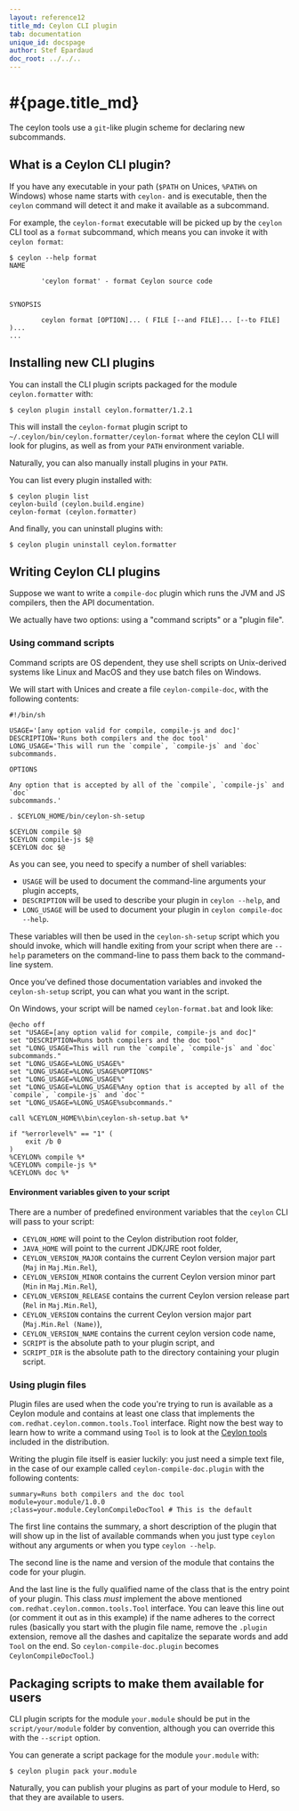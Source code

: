 ```yaml
---
layout: reference12
title_md: Ceylon CLI plugin
tab: documentation
unique_id: docspage
author: Stef Epardaud
doc_root: ../../..
---
```


# #{page.title_md}

The ceylon tools use a `git`-like plugin scheme for declaring new subcommands.

## What is a Ceylon CLI plugin?

If you have any executable in your path (`$PATH` on Unices, `%PATH%` on Windows) whose
name starts with `ceylon-` and is executable, then the `ceylon` command will detect it
and make it available as a subcommand.

For example, the `ceylon-format` executable will be picked up by the `ceylon` CLI tool
as a `format` subcommand, which means you can invoke it with `ceylon format`:

<!-- lang:shell -->
    $ ceylon --help format
    NAME
    
            'ceylon format' - format Ceylon source code
    
    
    SYNOPSIS
    
            ceylon format [OPTION]... ( FILE [--and FILE]... [--to FILE] )...
    ...

## Installing new CLI plugins

You can install the CLI plugin scripts packaged for the module `ceylon.formatter` with:

<!-- lang:shell -->
    $ ceylon plugin install ceylon.formatter/1.2.1

This will install the `ceylon-format` plugin script to `~/.ceylon/bin/ceylon.formatter/ceylon-format`
where the ceylon CLI will look for plugins, as well as from your `PATH` environment variable.

Naturally, you can also manually install plugins in your `PATH`.

You can list every plugin installed with:

<!-- lang:shell -->
    $ ceylon plugin list
    ceylon-build (ceylon.build.engine)
    ceylon-format (ceylon.formatter)

And finally, you can uninstall plugins with:

<!-- lang:shell -->
    $ ceylon plugin uninstall ceylon.formatter

## Writing Ceylon CLI plugins

Suppose we want to write a `compile-doc` plugin which runs the JVM and JS compilers, then the
API documentation.

We actually have two options: using a "command scripts" or a "plugin file".

### Using command scripts

Command scripts are OS dependent, they use shell scripts on Unix-derived systems like Linux
and MacOS and they use batch files on Windows.

We will start with Unices and create a file `ceylon-compile-doc`, with the following
contents:

<!-- lang:shell -->
    #!/bin/sh
    
    USAGE='[any option valid for compile, compile-js and doc]'
    DESCRIPTION='Runs both compilers and the doc tool'
    LONG_USAGE='This will run the `compile`, `compile-js` and `doc` subcommands.
    
    OPTIONS
    
    Any option that is accepted by all of the `compile`, `compile-js` and `doc`
    subcommands.'
    
    . $CEYLON_HOME/bin/ceylon-sh-setup
    
    $CEYLON compile $@
    $CEYLON compile-js $@
    $CEYLON doc $@

As you can see, you need to specify a number of shell variables:

- `USAGE` will be used to document the command-line arguments your plugin accepts,
- `DESCRIPTION` will be used to describe your plugin in `ceylon --help`, and
- `LONG_USAGE` will be used to document your plugin in `ceylon compile-doc --help`.

These variables will then be used in the `ceylon-sh-setup` script which you should invoke,
which will handle exiting from your script when there are `--help` parameters on the command-line
to pass them back to the command-line system.

Once you’ve defined those documentation variables and invoked the `ceylon-sh-setup` script, you can
what you want in the script.

On Windows, your script will be named `ceylon-format.bat` and look like:

<!-- lang:shell -->
    @echo off
    set "USAGE=[any option valid for compile, compile-js and doc]"
    set "DESCRIPTION=Runs both compilers and the doc tool"
    set "LONG_USAGE=This will run the `compile`, `compile-js` and `doc` subcommands."
    set "LONG_USAGE=%LONG_USAGE%"
    set "LONG_USAGE=%LONG_USAGE%OPTIONS"
    set "LONG_USAGE=%LONG_USAGE%"
    set "LONG_USAGE=%LONG_USAGE%Any option that is accepted by all of the `compile`, `compile-js` and `doc`"
    set "LONG_USAGE=%LONG_USAGE%subcommands."
    
    call %CEYLON_HOME%\bin\ceylon-sh-setup.bat %*
    
    if "%errorlevel%" == "1" (
        exit /b 0
    )
    %CEYLON% compile %*
    %CEYLON% compile-js %*
    %CEYLON% doc %*



#### Environment variables given to your script

There are a number of predefined environment variables that the `ceylon` CLI will pass to your
script:

- `CEYLON_HOME` will point to the Ceylon distribution root folder,
- `JAVA_HOME` will point to the current JDK/JRE root folder,
- `CEYLON_VERSION_MAJOR` contains the current Ceylon version major part (`Maj` in `Maj.Min.Rel`),
- `CEYLON_VERSION_MINOR` contains the current Ceylon version minor part (`Min` in `Maj.Min.Rel`),
- `CEYLON_VERSION_RELEASE` contains the current Ceylon version release part (`Rel` in `Maj.Min.Rel`),
- `CEYLON_VERSION` contains the current Ceylon version major part (`Maj.Min.Rel (Name)`),
- `CEYLON_VERSION_NAME` contains the current ceylon version code name,
- `SCRIPT` is the absolute path to your plugin script, and
- `SCRIPT_DIR` is the absolute path to the directory containing your plugin script. 

### Using plugin files

Plugin files are used when the code you're trying to run is available as a Ceylon module and
contains at least one class that implements the `com.redhat.ceylon.common.tools.Tool` interface.
Right now the best way to learn how to write a command using `Tool` is to look at the
[Ceylon tools](https://github.com/eclipse/ceylon/tree/master/compiler-java/src/com/redhat/ceylon/tools)
included in the distribution.

Writing the plugin file itself is easier luckily: you just need a simple text file, in the case
of our example called `ceylon-compile-doc.plugin` with the following contents:

<!-- lang: none -->
    summary=Runs both compilers and the doc tool
    module=your.module/1.0.0
    ;class=your.module.CeylonCompileDocTool # This is the default

The first line contains the summary, a short description of the plugin that will show up in the
list of available commands when you just type `ceylon` without any arguments or when you type
`ceylon --help`.

The second line is the name and version of the module that contains the code for your plugin.

And the last line is the fully qualified name of the class that is the entry point of your
plugin. This class *must* implement the above mentioned `com.redhat.ceylon.common.tools.Tool`
interface. You can leave this line out (or comment it out as in this example) if the name
adheres to the correct rules (basically you start with the plugin file name, remove the
`.plugin` extension, remove all the dashes and capitalize the separate words and add `Tool`
on the end. So `ceylon-compile-doc.plugin` becomes `CeylonCompileDocTool`.)

## Packaging scripts to make them available for users

CLI plugin scripts for the module `your.module` should be put in the `script/your/module` folder 
by convention, although you can override this with the `--script` option.

You can generate a script package for the module `your.module` with:

<!-- lang:shell -->
    $ ceylon plugin pack your.module

Naturally, you can publish your plugins as part of your module to Herd, so that they are available to
users.

